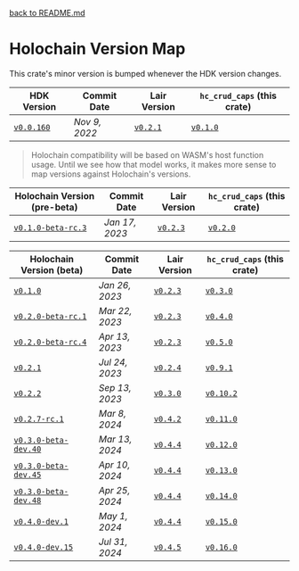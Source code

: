 [back to README.md](../README.md)

# Holochain Version Map

This crate's minor version is bumped whenever the HDK version changes.

| HDK Version                                                                                        | Commit Date   | Lair Version                                                                                | `hc_crud_caps` (this crate)                                              |
|----------------------------------------------------------------------------------------------------|---------------|---------------------------------------------------------------------------------------------|--------------------------------------------------------------------------|
| [`v0.0.160`](https://github.com/holochain/holochain/tree/c39dac04fc87bc1325a8bb6fce275caedaa07eb3) | *Nov 9, 2022* | [`v0.2.1`](https://github.com/holochain/lair/tree/840999730ff2a5bacea8a31ed8fbacc954291b5c) | [`v0.1.0`](https://github.com/spartan-holochain-counsel/rust-hc-crud-caps/tree/v0.1.0) |


> Holochain compatibility will be based on WASM's host function usage.  Until we see how that model
> works, it makes more sense to map versions against Holochain's versions.

| Holochain Version (pre-beta)                                                                               | Commit Date    | Lair Version                                                                                | `hc_crud_caps` (this crate)                                              |
|------------------------------------------------------------------------------------------------------------|----------------|---------------------------------------------------------------------------------------------|--------------------------------------------------------------------------|
| [`v0.1.0-beta-rc.3`](https://github.com/holochain/holochain/tree/60c042dbc8cc11aef091931c2758bb3e0d816662) | *Jan 17, 2023* | [`v0.2.3`](https://github.com/holochain/lair/tree/cbfbefefe43073904a914c8181a450209a74167b) | [`v0.2.0`](https://github.com/spartan-holochain-counsel/rust-hc-crud-caps/tree/v0.2.0) |



| Holochain Version (beta)                                                                                   | Commit Date    | Lair Version                                                                                | `hc_crud_caps` (this crate)                                                              |
|------------------------------------------------------------------------------------------------------------|----------------|---------------------------------------------------------------------------------------------|------------------------------------------------------------------------------------------|
| [`v0.1.0`](https://github.com/holochain/holochain/tree/41150668b18a57f4dc801a0b3439c1c76e149064)           | *Jan 26, 2023* | [`v0.2.3`](https://github.com/holochain/lair/tree/cbfbefefe43073904a914c8181a450209a74167b) | [`v0.3.0`](https://github.com/spartan-holochain-counsel/rust-hc-crud-caps/tree/v0.3.0)   |
| [`v0.2.0-beta-rc.1`](https://github.com/holochain/holochain/tree/1f765d0b8d82d0f568ee8c42a33f0863c2a0bc90) | *Mar 22, 2023* | [`v0.2.3`](https://github.com/holochain/lair/tree/cbfbefefe43073904a914c8181a450209a74167b) | [`v0.4.0`](https://github.com/spartan-holochain-counsel/rust-hc-crud-caps/tree/v0.4.0)   |
| [`v0.2.0-beta-rc.4`](https://github.com/holochain/holochain/tree/9c4f10d16b28c977682010746c4a61641ecb68c8) | *Apr 13, 2023* | [`v0.2.3`](https://github.com/holochain/lair/tree/cbfbefefe43073904a914c8181a450209a74167b) | [`v0.5.0`](https://github.com/spartan-holochain-counsel/rust-hc-crud-caps/tree/v0.5.0)   |
| [`v0.2.1`](https://github.com/holochain/holochain/tree/3f594f1a5cef41e896b99b6b46d336d54da3299d)           | *Jul 24, 2023* | [`v0.2.4`](https://github.com/holochain/lair/tree/43be404da0fd9d57bf4429c44def405bd6490f61) | [`v0.9.1`](https://github.com/spartan-holochain-counsel/rust-hc-crud-caps/tree/v0.9.1)   |
| [`v0.2.2`](https://github.com/holochain/holochain/tree/holochain-0.2.2)                                    | *Sep 13, 2023* | [`v0.3.0`](https://github.com/holochain/lair/tree/lair_keystore-v0.3.0)                     | [`v0.10.2`](https://github.com/spartan-holochain-counsel/rust-hc-crud-caps/tree/v0.10.2) |
| [`v0.2.7-rc.1`](https://github.com/holochain/holochain/tree/holochain-0.2.7-rc.1)                          | *Mar 8, 2024*  | [`v0.4.2`](https://github.com/holochain/lair/tree/lair_keystore-v0.4.2)                     | [`v0.11.0`](https://github.com/spartan-holochain-counsel/rust-hc-crud-caps/tree/v0.11.0) |
| [`v0.3.0-beta-dev.40`](https://github.com/holochain/holochain/tree/holochain-0.3.0-beta-dev.40)            | *Mar 13, 2024* | [`v0.4.4`](https://github.com/holochain/lair/tree/lair_keystore-v0.3.0)                     | [`v0.12.0`](https://github.com/spartan-holochain-counsel/rust-hc-crud-caps/tree/v0.12.0) |
| [`v0.3.0-beta-dev.45`](https://github.com/holochain/holochain/tree/holochain-0.3.0-beta-dev.45)            | *Apr 10, 2024* | [`v0.4.4`](https://github.com/holochain/lair/tree/lair_keystore-v0.4.4)                     | [`v0.13.0`](https://github.com/spartan-holochain-counsel/rust-hc-crud-caps/tree/v0.13.0) |
| [`v0.3.0-beta-dev.48`](https://github.com/holochain/holochain/tree/holochain-0.3.0-beta-dev.48)            | *Apr 25, 2024* | [`v0.4.4`](https://github.com/holochain/lair/tree/lair_keystore-v0.4.4)                     | [`v0.14.0`](https://github.com/spartan-holochain-counsel/rust-hc-crud-caps/tree/v0.14.0) |
| [`v0.4.0-dev.1`](https://github.com/holochain/holochain/tree/holochain-0.4.0-dev.1)                        | *May 1, 2024*  | [`v0.4.4`](https://github.com/holochain/lair/tree/lair_keystore-v0.4.4)                     | [`v0.15.0`](https://github.com/spartan-holochain-counsel/rust-hc-crud-caps/tree/v0.15.0) |
| [`v0.4.0-dev.15`](https://github.com/holochain/holochain/tree/holochain-0.4.0-dev.15)                      | *Jul 31, 2024* | [`v0.4.5`](https://github.com/holochain/lair/tree/lair_keystore-v0.4.5)                     | [`v0.16.0`](https://github.com/spartan-holochain-counsel/rust-hc-crud-caps/tree/v0.16.0) |
